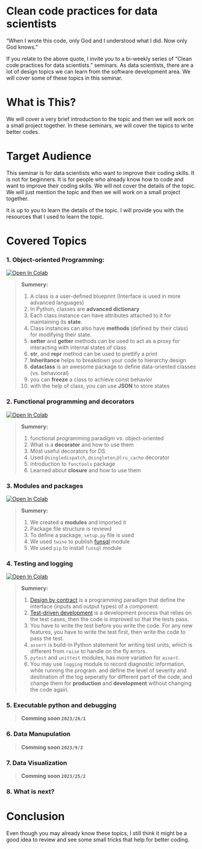 # Clean code practices for data scientists

“When I wrote this code, only God and I understood what I did. Now only God knows.”

If you relate to the above quote, I invite you to a bi-weekly series of “Clean code practices for data scientists.” seminars. As data scientists, there are a lot of design topics we can learn from the software development area. We will cover some of these topics in this seminar.

# What is This?
 We will cover a very brief introduction to the topic and then we will work on a small project together. In these seminars, we will cover the topics to write better codes. 

# Target Audience
This seminar is for data scientists who want to improve their coding skills. It is not for beginners. It is for people who already know how to code and want to improve their coding skills. We will not cover the details of the topic. We will just mention the topic and then we will work on a small project together.

It is up to you to learn the details of the topic. I will provide you with the resources that I used to learn the topic.

# Covered Topics

### 1.	Object-oriented Programming: 
<a href="https://colab.research.google.com/github/jadaliha/DS_coding_practices/blob/main/1_OOP_programming_in_python.ipynb" target="_parent"><img src="https://colab.research.google.com/assets/colab-badge.svg" alt="Open In Colab"/></a>
>**Summery:** 
>1. A class is a user-defined blueprint (Interface is used in more advanced
languages)
>2. In Python, classes are **advanced dictionary**
>3. Each class instance can have attributes attached to it for maintaining its **state**.
>4. Class instances can also have **methods** (defined by their class) for modifying their state.
>5. **setter** and **getter** methods can be used to act as a proxy for interacting with internal states of class
>6. **str**, and **repr** method can be used to prettify a print
>7. **Inheritance** helps to breakdown your code to hierarchy design
>8. **dataclass** is an awesome package to define data-oriented classes (vs. behavioral)
>9. you can **freeze** a class to achieve const behavior
>10. with the help of class, you can use **JSON** to store states



### 2. Functional programming and decorators
<a href="https://colab.research.google.com/github/jadaliha/DS_coding_practices/blob/main/2_Functional_programming_and_decorators.ipynb" target="_parent"><img src="https://colab.research.google.com/assets/colab-badge.svg" alt="Open In Colab"/></a>
>**Summery:** 
>1. functional programming paradigm vs. object-oriented
>2. What is a **decorator** and how to use them
>3. Most useful decorators for DS
>4. Used `@singledispatch`,  `@singleton`,`@lru_cache` decorator
>5. introduction to `functools` package
>6. Learned about **closure** and how to use them

### 3. Modules and packages
<a href="https://colab.research.google.com/github/jadaliha/DS_coding_practices/blob/main/3_Modules_and_packages.ipynb" target="_parent"><img src="https://colab.research.google.com/assets/colab-badge.svg" alt="Open In Colab"/></a>
>**Summery:** 
>1. We created a **modules** and imported it
>2. Package file structure is reviewd
>3. To define a package, `setup.py` file is used 
>4. We used `twine` to publish [funsql](https://github.com/jadaliha/funsql) module
>5. We used `pip` to install `funsql` module


### 4. Testing and logging
<a href="https://colab.research.google.com/github/jadaliha/DS_coding_practices/blob/main/4_Testing_loging_debuging.ipynb" target="_parent"><img src="https://colab.research.google.com/assets/colab-badge.svg" alt="Open In Colab"/></a>
> **Summery:**
> 1. [Design by contract](https://en.wikipedia.org/wiki/Design_by_contract) is a programming paradigm that define the interface (inputs and output types) of a component.
> 2. [Test-driven development](https://en.wikipedia.org/wiki/Test-driven_development) is a development process that relies on the test cases, then the code is improved so that the tests pass. 
> 3. You have to write the test before you write the code. For any new features, you have to write the test first, then write the code to pass the test.
> 4. `assert` is build-in Python statement for writing test units, which is different from `raise` to handle on the fly errors.
> 5. `pytest` and `unittest` modules, has more variation for `assert`.
> 6. You may use `logging` module to record diagnostic information, while running the program. and define the level of severity and destination of the log seperatly for different part of the code, and change them for **production** and **development** without changing the code again.

### 5. Executable python and debugging

>**Comming soon `2023/26/1`**

### 6. Data Manupulation

>**Comming soon `2023/9/2`**

### 7. Data Visualization

>**Comming soon `2023/25/2`**

### 8. What is next?



# Conclusion

Even though you may already know these topics, I still think it might be a good idea to review and see some small tricks that help for better coding.